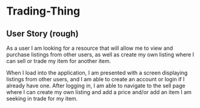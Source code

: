 # Trading-Thing

## User Story (rough)

As a user I am looking for a resource that will allow me to view and purchase listings from other users, as well as create my own listing where I can sell or trade my item for another item. 

When I load into the application, I am presented with a screen displaying listings from other users, and I am able to create an account or login if I already have one. After logging in, I am able to navigate to the sell page where I can create my own listing and add a price and/or add an item I am seeking in trade for my item.


          
